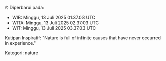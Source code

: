 ⏰ Diperbarui pada:
- WIB: Minggu, 13 Juli 2025 01.37.03 UTC
- WITA: Minggu, 13 Juli 2025 02.37.03 UTC
- WIT: Minggu, 13 Juli 2025 03.37.03 UTC

Kutipan Inspiratif:
"Nature is full of infinite causes that have never occurred in experience."


Kategori: nature

